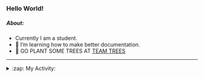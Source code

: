 ### Hello World!

##### About:
- Currently I am a student.
- 🌱 I’m learning how to make better documentation.
- 🌱 GO PLANT SOME TREES AT [TEAM TREES](https://teamtrees.org/)

---
<details>
  <summary>:zap: My Activity:</summary>
  
<!--START_SECTION:waka-->
![Code Time](http://img.shields.io/badge/Code%20Time-1%2C143%20hrs%202%20mins-blue)

**I'm a Night 🦉** 

```text
🌞 Morning                1559 commits        ██░░░░░░░░░░░░░░░░░░░░░░░   09.58 % 
🌆 Daytime                5654 commits        █████████░░░░░░░░░░░░░░░░   34.76 % 
🌃 Evening                4662 commits        ███████░░░░░░░░░░░░░░░░░░   28.66 % 
🌙 Night                  4390 commits        ███████░░░░░░░░░░░░░░░░░░   26.99 % 
```
📅 **I'm Most Productive on Wednesday** 

```text
Monday                   2400 commits        ████░░░░░░░░░░░░░░░░░░░░░   14.76 % 
Tuesday                  2161 commits        ███░░░░░░░░░░░░░░░░░░░░░░   13.29 % 
Wednesday                3754 commits        ██████░░░░░░░░░░░░░░░░░░░   23.08 % 
Thursday                 2068 commits        ███░░░░░░░░░░░░░░░░░░░░░░   12.71 % 
Friday                   1588 commits        ██░░░░░░░░░░░░░░░░░░░░░░░   09.76 % 
Saturday                 1439 commits        ██░░░░░░░░░░░░░░░░░░░░░░░   08.85 % 
Sunday                   2855 commits        ████░░░░░░░░░░░░░░░░░░░░░   17.55 % 
```


📊 **This Week I Spent My Time On** 

```text
🔥 Editors: 
VS Code                  6 hrs 55 mins       █████████████████████████   100.00 % 

🐱‍💻 Projects: 
giveth-dapps-v2          3 hrs 38 mins       █████████████░░░░░░░░░░░░   52.60 % 
praise                   2 hrs 59 mins       ███████████░░░░░░░░░░░░░░   43.17 % 
impact-graph             17 mins             █░░░░░░░░░░░░░░░░░░░░░░░░   04.23 % 
```


 Last Updated on 30/06/2023 05:09:33 UTC
<!--END_SECTION:waka-->
</details>
